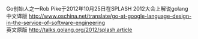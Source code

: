 Go创始人之一Rob Pike于2012年10月25日在SPLASH 2012大会上解说golang<br>
中文译版 http://www.oschina.net/translate/go-at-google-language-design-in-the-service-of-software-engineering<br>
英文原版 http://talks.golang.org/2012/splash.article
